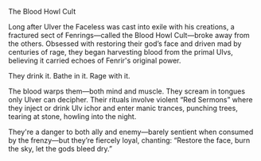 The Blood Howl Cult

Long after Ulver the Faceless was cast into exile with his creations, a fractured sect of Fenrings—called the Blood Howl Cult—broke away from the others. Obsessed with restoring their god’s face and driven mad by centuries of rage, they began harvesting blood from the primal Ulvs, believing it carried echoes of Fenrir's original power.

They drink it. Bathe in it. Rage with it.

The blood warps them—both mind and muscle. They scream in tongues only Ulver can decipher. Their rituals involve violent “Red Sermons” where they inject or drink Ulv ichor and enter manic trances, punching trees, tearing at stone, howling into the night.

They're a danger to both ally and enemy—barely sentient when consumed by the frenzy—but they’re fiercely loyal, chanting:
“Restore the face, burn the sky, let the gods bleed dry.”

